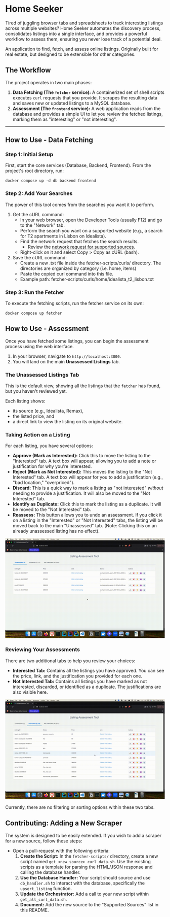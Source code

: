 # Home Seeker

Tired of juggling browser tabs and spreadsheets to track interesting listings across multiple websites? Home Seeker automates the discovery process, consolidates listings into a single interface, and provides a powerful workflow to assess them, ensuring you never lose track of a potential deal.

An application to find, fetch, and assess online listings. Originally built for real estate, but designed to be extensible for other categories.

## The Workflow

The project operates in two main phases:

1.  **Data Fetching (The `fetcher` service):** A containerized set of shell scripts executes `curl` requests that you provide. It scrapes the resulting data and saves new or updated listings to a MySQL database.
2.  **Assessment (The `frontend` service):** A web application reads from the database and provides a simple UI to let you review the fetched listings, marking them as "interesting" or "not interesting".

---

## How to Use - **Data Fetching**

### Step 1: Initial Setup

First, start the core services (Database, Backend, Frontend). From the project's root directory, run:

``` shell
docker compose up -d db backend frontend
```

### Step 2: Add Your Searches

The power of this tool comes from the searches you want it to perform.

1. Get the cURL command:
   * In your web browser, open the Developer Tools (usually F12) and go to the "Network" tab.
   * Perform the search you want on a supported website (e.g., a search for T2 apartments in Lisbon on Idealista).
   * Find the network request that fetches the search results.
     * Review the [network request for supported sources](./supported-sources-network-request.md).
   * Right-click on it and select Copy > Copy as cURL (bash).
2. Save the cURL command:
   * Create a new .txt file inside the fetcher-scripts/curls/ directory. The directories are organized by category (i.e. home, items)
   * Paste the copied curl command into this file.
   * Example path: fetcher-scripts/curls/home/idealista_t2_lisbon.txt

   
### Step 3: Run the Fetcher

To execute the fetching scripts, run the fetcher service on its own:

``` shell
docker compose up fetcher
```

## How to Use - **Assessment**

Once you have fetched some listings, you can begin the assessment process using the web interface.

1.  In your browser, navigate to `http://localhost:3000`.
2.  You will land on the main **Unassessed Listings** tab.

### The Unassessed Listings Tab

This is the default view, showing all the listings that the `fetcher` has found, but you haven't reviewed yet.

Each listing shows:
* its source (e.g., Idealista, Remax),
* the listed price, and
* a direct link to view the listing on its original website.

### Taking Action on a Listing

For each listing, you have several options:

*   **Approve (Mark as Interested):** Click this to move the listing to the "Interested" tab. A text box will appear, allowing you to add a note or justification for why you're interested.
*   **Reject (Mark as Not Interested):** This moves the listing to the "Not Interested" tab. A text box will appear for you to add a justification (e.g., "bad location," "overpriced").
*   **Discard:** This is a quick way to mark a listing as "not interested" *without* needing to provide a justification. It will also be moved to the "Not Interested" tab.
*   **Identify as Duplicate:** Click this to mark the listing as a duplicate. It will be moved to the "Not Interested" tab.
*   **Reassess:** This button allows you to undo an assessment. If you click it on a listing in the "Interested" or "Not Interested" tabs, the listing will be moved back to the main "Unassessed" tab. (Note: Clicking this on an already unassessed listing has no effect).

![actions on the unassessed listings tabs](./resources/frontend_720.gif)

### Reviewing Your Assessments

There are two additional tabs to help you review your choices:

*   **Interested Tab:** Contains all the listings you have approved. You can see the price, link, and the justification you provided for each one.
*   **Not Interested Tab:** Contains all listings you have marked as not interested, discarded, or identified as a duplicate. The justifications are also visible here.

![actions on the assessed listings tabs](./resources/assessed_720.gif)

Currently, there are no filtering or sorting options within these two tabs.

## Contributing: Adding a New Scraper

The system is designed to be easily extended. If you wish to add a scraper for a new source, follow these steps:

* Open a pull-request with the following criteria:
  1.  **Create the Script:** In the `fetcher-scripts/` directory, create a new script named `get_<new_source>_curl_data.sh`. Use the existing scripts as a template for parsing the HTML/JSON response and calling the database handler.
  2.  **Use the Database Handler:** Your script should source and use `db_handler.sh` to interact with the database, specifically the `upsert_listing` function.
  3.  **Update the Orchestrator:** Add a call to your new script within `get_all_curl_data.sh`.
  4.  **Document:** Add the new source to the "Supported Sources" list in this README.